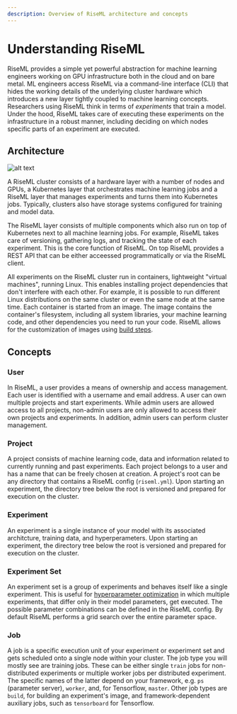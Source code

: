 ```yaml
---
description: Overview of RiseML architecture and concepts
---
```

# Understanding RiseML

RiseML provides a simple yet powerful abstraction for machine learning engineers working on GPU infrastructure both in the cloud and on bare metal.
ML engineers access RiseML via a command-line interface (CLI) that hides the working details of the underlying cluster hardware which introduces a new layer tightly coupled to machine learning concepts.
Researchers using RiseML think in terms of _experiments_ that train a model.
Under the hood, RiseML takes care of executing these experiments on the infrastructure in a robust manner, including deciding on which nodes specific parts of an experiment are executed.

## Architecture

![alt text](/img/architecture.png "Architecture")

A RiseML cluster consists of a hardware layer with a number of nodes and GPUs, a Kubernetes layer that orchestrates machine learning jobs and a RiseML layer that manages experiments and turns them into Kubernetes jobs. Typically, clusters also have storage systems configured for training and model data.

The RiseML layer consists of multiple components which also run on top of Kubernetes next to all machine learning jobs. For example, RiseML takes care
of versioning, gathering logs, and tracking the state of each experiment. This is the core function of RiseML. On top RiseML provides a REST API that can be either acceessed programmatically or via the RiseML client.

All experiments on the RiseML cluster run in containers, lightweight "virtual machines", running Linux.
This enables installing project dependencies that don't interfere with each other.
For example, it is possible to run different Linux distributions on the same cluster or even the same node at the same time.
Each container is started from an image.
The image contains the container's filesystem, including all system libraries, your machine learning code, and other dependencies you need to run your code. RiseML allows for the customization of images using [build steps](guide/advanced/custom_images.md).

## Concepts

### User

In RiseML, a user provides a means of ownership and access management.
Each user is identified with a username and email address.
A user can own multiple projects and start experiments.
While admin users are allowed access to all projects, non-admin users are only allowed to access their own projects and experiments.
In addition, admin users can perform cluster management.

### Project

A project consists of machine learning code, data and information related to currently running and past experiments.
Each project belongs to a user and has a name that can be freely chosen at creation.
A project's root can be any directory that contains a RiseML config (```riseml.yml```).
Upon starting an experiment, the directory tree below the root is versioned and prepared for execution on the cluster.

### Experiment

An experiment is a single instance of your model with its associated architcture, training data, and hyperperameters. Upon starting an experiment, the directory tree below the root is versioned and prepared for execution on the cluster.

### Experiment Set

An experiment set is a group of experiments and behaves itself like a single experiment.
This is useful for [hyperparameter optimization](https://github.com/riseml/docs/blob/master/guide/advanced/hyper.md) in which multiple experiments, that differ only in their model parameters, get executed.
The possible parameter combinations can be defined in the RiseML config.
By default RiseML performs a grid search over the entire parameter space.

### Job

A job is a specific execution unit of your experiment or experiment set and gets scheduled onto a single node within your cluster.
The job type you will mostly see are training jobs.
These can be either single `train` jobs for non-distributed experiments or multiple worker jobs per distributed experiment.
The specific names of the latter depend on your framework, e.g. `ps` (parameter server), `worker`, and, for Tensorflow, `master`.
Other job types are `build`, for building an experiment's image, and
framework-dependent auxiliary jobs, such as `tensorboard` for Tensorflow.


